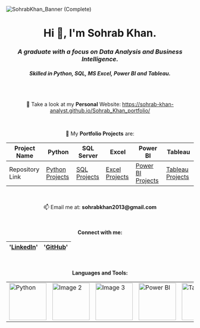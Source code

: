 
![SohrabKhan_Banner (Complete)](https://github.com/Sohrab-Khan-Analyst/Sohrab-Khan-Analyst/assets/126482848/ae2cf1f5-70fc-4904-a73c-1f3484cdf71d)



<div align="center">
<div align="center">

# Hi 👋, I'm Sohrab Khan.

</div>

<div align="center">
  
### _A graduate with a focus on Data Analysis and Business Intelligence._
#### _Skilled in Python, SQL, MS Excel, Power BI and Tableau._

</div>

<br>
<br>

📝 Take a look at my __Personal__ Website: https://sohrab-khan-analyst.github.io/Sohrab_Khan_portfolio/

<br>

🌱 My __Portfolio Projects__ are: 

| Project Name       | Python           | SQL Server       | Excel            | Power BI         | Tableau          |
|--------------------|------------------|------------------|------------------|------------------|------------------|
| Repository Link    | [Python Projects](https://github.com/Sohrab-Khan-Analyst/Python-PortfolioProjects) | [SQL Projects](https://github.com/Sohrab-Khan-Analyst/SQL-PortfolioProjects) | [Excel Projects](https://github.com/Sohrab-Khan-Analyst/Python-PortfolioProjects) | [Power BI Projects](https://www.novypro.com/profile_projects/sohrabkhan) | [Tableau Projects](https://public.tableau.com/app/profile/sohrab.khan.) |


<br>

📫 Email me at:  __sohrabkhan2013@gmail.com__

<br>

__Connect with me:__

  | '[__LinkedIn__](https://www.linkedin.com//in//sohrab-khan-58542b16a//)'  | '[__GitHub__](https://github.com/Sohrab-Khan-Analyst)'  |
  |-------------|----------|

<br>

__Languages and Tools:__

<table>
  <tr>
    <td><img src="https://www.python.org/static/community_logos/python-logo-master-v3-TM.png" alt="Python" width="100" height="100"></td>
    <td><img src="https://github.com/Sohrab-Khan-Analyst/Sohrab-Khan-Analyst/assets/126482848/038e7a33-75a2-4bc7-8962-d754995f7e1d" alt="Image 2" width="100" height="100"></td>
    <td><img src="https://github.com/Sohrab-Khan-Analyst/Sohrab-Khan-Analyst/assets/126482848/6a350ddb-a216-4493-8b50-943d8b3ae787" alt="Image 3" width="100" height="100"></td>
    <td><img src="https://github.com/Sohrab-Khan-Analyst/Sohrab-Khan-Analyst/assets/126482848/c322f270-aeeb-4e28-9287-920a1504e490" alt="Power BI" width="100" height="100"></td>
    <td><img src="https://github.com/Sohrab-Khan-Analyst/Sohrab-Khan-Analyst/assets/126482848/7844b791-34af-4c16-b755-ee00700bd058" alt="Tableau" width="100" height="100"></td>
  </tr>
</table>

</div>
